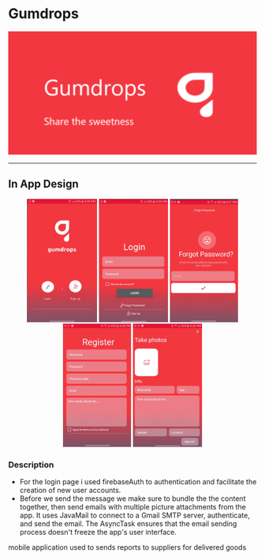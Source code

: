 # Gumdrops
<img height=250 width=950 src="https://github.com/thatGuyThabisoK/Gumdrops/blob/main/src/main/res/header.png">

***

## In App Design
<p align="center">
<img height=250 src="https://github.com/thatGuyThabisoK/Gumdrops/blob/main/src/main/res/normal/2020-11-07.png"> 
<img height=250 src="https://github.com/thatGuyThabisoK/Gumdrops/blob/main/src/main/res/normal/2020-11-07%20(1).png">
<img  height=250 src="https://github.com/thatGuyThabisoK/Gumdrops/blob/main/src/main/res/normal/2020-11-07%20(4).png">
<img  height=250 src="https://github.com/thatGuyThabisoK/Gumdrops/blob/main/src/main/res/normal/2020-11-07%20(3).png">
<img  height=250 src="https://github.com/thatGuyThabisoK/Gumdrops/blob/main/src/main/res/normal/2020-11-07%20(2).png">
</p>

### Description
* For the login page i used firebaseAuth to authentication and facilitate the creation of new user accounts.
* Before we send the message we make sure to bundle the the content together, then send emails with multiple picture attachments from the app. It uses JavaMail to connect to a Gmail SMTP server, authenticate, and send the email. The AsyncTask ensures that the email sending process doesn't freeze the app's user interface.


mobile application used to sends reports to suppliers for delivered goods
